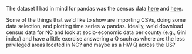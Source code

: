 The dataset I had in mind for pandas was the census data [here](https://towardsdatascience.com/accessing-census-data-with-python-3e2f2b56e20d) and [here](https://towardsdatascience.com/accessing-census-data-with-python-3e2f2b56e20d).

Some of the things that we'd like to show are importing CSVs, doing some data selection, and plotting time series w pandas. Ideally, we'd download census data for NC and look at socio-economic data per county (e.g., Gini index) and have a little exercise answering a Q such as where are the less privileged areas located in NC? and maybe as a HW Q across the US?
